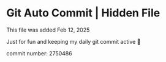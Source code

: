 # Git Auto Commit | Hidden File

This file was added Feb 12, 2025

Just for fun and keeping my daily git commit active 🤪

commit number: 2750486

